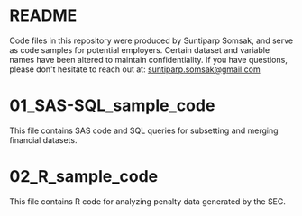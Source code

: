 # README #
Code files in this repository were produced by Suntiparp Somsak, and serve as code samples for potential employers. 
Certain dataset and variable names have been altered to maintain confidentiality.
If you have questions, please don't hesitate to reach out at: suntiparp.somsak@gmail.com

# 01_SAS-SQL_sample_code #
This file contains SAS code and SQL queries for subsetting and merging financial datasets.

# 02_R_sample_code #
This file contains R code for analyzing penalty data generated by the SEC.
